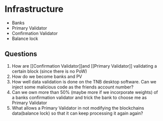 # Infrastructure 
- Banks
-  Primary Validator
-  Confirmation Validator
-  Balance lock

## Questions
1. How are [[Confirmation Validator]]and [[Primary Validator]] validating a certain block (since there is no PoW)
2. How do we become banks and PV
3. How well data validation is done on the TNB desktop software. Can we inject some malicious code as the friends account number?
4.  Can we own more than 50% (maybe more if we incorporate weights) of a banks confirmation validator and trick the bank to choose me as Primary Validator 
5.  What allows a Primary Validator in not modifying the blockchains data(balance lock) so that it can keep processing it again again?